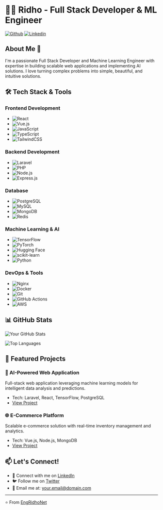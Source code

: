 # 👨‍💻 Ridho - Full Stack Developer & ML Engineer

[![Github](https://img.shields.io/github/followers/EngRidhoNet?label=Follow&style=social)](https://github.com/EngRidhoNet)
[![Linkedin](https://img.shields.io/badge/-EngRidhoNet-blue?style=flat-square&logo=linkedin&logoColor=white&link=https://www.linkedin.com/in/engridhonet/)](https://www.linkedin.com/in/engridhonet/)

## About Me 🚀

I'm a passionate Full Stack Developer and Machine Learning Engineer with expertise in building scalable web applications and implementing AI solutions. I love turning complex problems into simple, beautiful, and intuitive solutions.

## 🛠️ Tech Stack & Tools

### Frontend Development
- ![React](https://img.shields.io/badge/-React-61DAFB?style=flat-square&logo=react&logoColor=black)
- ![Vue.js](https://img.shields.io/badge/-Vue.js-4FC08D?style=flat-square&logo=vue.js&logoColor=white)
- ![JavaScript](https://img.shields.io/badge/-JavaScript-F7DF1E?style=flat-square&logo=javascript&logoColor=black)
- ![TypeScript](https://img.shields.io/badge/-TypeScript-3178C6?style=flat-square&logo=typescript&logoColor=white)
- ![TailwindCSS](https://img.shields.io/badge/-TailwindCSS-38B2AC?style=flat-square&logo=tailwind-css&logoColor=white)

### Backend Development
- ![Laravel](https://img.shields.io/badge/-Laravel-FF2D20?style=flat-square&logo=laravel&logoColor=white)
- ![PHP](https://img.shields.io/badge/-PHP-777BB4?style=flat-square&logo=php&logoColor=white)
- ![Node.js](https://img.shields.io/badge/-Node.js-339933?style=flat-square&logo=node.js&logoColor=white)
- ![Express.js](https://img.shields.io/badge/-Express.js-000000?style=flat-square&logo=express&logoColor=white)

### Database
- ![PostgreSQL](https://img.shields.io/badge/-PostgreSQL-336791?style=flat-square&logo=postgresql&logoColor=white)
- ![MySQL](https://img.shields.io/badge/-MySQL-4479A1?style=flat-square&logo=mysql&logoColor=white)
- ![MongoDB](https://img.shields.io/badge/-MongoDB-47A248?style=flat-square&logo=mongodb&logoColor=white)
- ![Redis](https://img.shields.io/badge/-Redis-DC382D?style=flat-square&logo=redis&logoColor=white)

### Machine Learning & AI
- ![TensorFlow](https://img.shields.io/badge/-TensorFlow-FF6F00?style=flat-square&logo=tensorflow&logoColor=white)
- ![PyTorch](https://img.shields.io/badge/-PyTorch-EE4C2C?style=flat-square&logo=pytorch&logoColor=white)
- ![Hugging Face](https://img.shields.io/badge/-Hugging%20Face-FFD21E?style=flat-square&logo=huggingface&logoColor=black)
- ![scikit-learn](https://img.shields.io/badge/-scikit%20learn-F7931E?style=flat-square&logo=scikit-learn&logoColor=white)
- ![Python](https://img.shields.io/badge/-Python-3776AB?style=flat-square&logo=python&logoColor=white)

### DevOps & Tools
- ![Nginx](https://img.shields.io/badge/-Nginx-009639?style=flat-square&logo=nginx&logoColor=white)
- ![Docker](https://img.shields.io/badge/-Docker-2496ED?style=flat-square&logo=docker&logoColor=white)
- ![Git](https://img.shields.io/badge/-Git-F05032?style=flat-square&logo=git&logoColor=white)
- ![GitHub Actions](https://img.shields.io/badge/-Github_Actions-2088FF?style=flat-square&logo=github-actions&logoColor=white)
- ![AWS](https://img.shields.io/badge/-AWS-232F3E?style=flat-square&logo=amazon-aws&logoColor=white)

## 📊 GitHub Stats

![Your GitHub Stats](https://github-readme-stats.vercel.app/api?username=EngRidhoNet&show_icons=true&theme=radical)

![Top Languages](https://github-readme-stats.vercel.app/api/top-langs/?username=EngRidhoNet&layout=compact&theme=radical)

## 🌟 Featured Projects

### 🤖 AI-Powered Web Application
Full-stack web application leveraging machine learning models for intelligent data analysis and predictions.
- Tech: Laravel, React, TensorFlow, PostgreSQL
- [View Project](#)

### 🌐 E-Commerce Platform
Scalable e-commerce solution with real-time inventory management and analytics.
- Tech: Vue.js, Node.js, MongoDB
- [View Project](#)

## 📫 Let's Connect!

- 💼 Connect with me on [LinkedIn](https://linkedin.com/in/engridhonet)
- 🐦 Follow me on [Twitter](https://twitter.com/engridhonet)
- 📧 Email me at: your.email@domain.com

---
⭐️ From [EngRidhoNet](https://github.com/EngRidhoNet)
